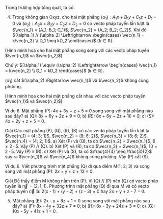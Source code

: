 Trong trường hợp tổng quát, ta có:

4. Trong không gian Oxyz, cho hai mặt phẳng
   $(\alpha_1): A_1x + B_1y + C_1z + D_1 = 0$ và $(\alpha_2): A_2x + B_2y + C_2z + D_2 = 0$
   có vecto pháp tuyến lần lượt là $\vec{n_1} = (A_1; B_1; C_1)$, $\vec{n_2} = (A_2; B_2; C_2)$.
   Khi đó
   $(\alpha_1) // (\alpha_2) \Leftrightarrow \begin{cases} \vec{n_1} = k\vec{n_2} \\ D_1 \neq kD_2 \end{cases}$ $(k \in \mathbb{R})$.

[Hình minh họa cho hai mặt phẳng song song với các vecto pháp tuyến $\vec{n_1}$ và $\vec{n_2}$]

Chú ý:
$(\alpha_1) \equiv (\alpha_2) \Leftrightarrow \begin{cases} \vec{n_1} = k\vec{n_2} \\ D_1 = kD_2 \end{cases}$ $(k \in \mathbb{R})$.

$(\alpha_1)$ cắt $(\alpha_2) \Rightarrow \vec{n_1}$ và $\vec{n_2}$ không cùng phương.

[Hình minh họa cho hai mặt phẳng cắt nhau với các vecto pháp tuyến $\vec{n_1}$ và $\vec{n_2}$]

Ví dụ 8. Mặt phẳng (P): 4x + 3y + z + 5 = 0 song song với mặt phẳng nào sau đây?
a) (Q): 8x + 6y + 2z + 9 = 0;    b) (R): 8x + 6y + 2z + 10 = 0;    c) (S): 4x + 2y + z + 5 = 0.

Giải
Các mặt phẳng (P), (Q), (R), (S) có các vecto pháp tuyến lần lượt là $\vec{n_1} = (4; 3; 1)$,
$\vec{n_2} = (8; 6; 2)$, $\vec{n_3} = (8; 6; 2)$, $\vec{n_4} = (4; 2; 1)$.
a) Xét (P) và (Q), ta có $\vec{n_2} = 2\vec{n_1}$, $9 \neq 2 \cdot 5$. Vậy (P) // (Q).
b) Xét (P) và (R), ta có $\vec{n_3} = 2\vec{n_1}$, $10 = 2 \cdot 5$. Vậy (P) ≡ (R).
c) Xét (P) và (S), ta có $\frac{4}{4} \neq \frac{3}{2}$ suy ra $\vec{n_1}$ và $\vec{n_4}$ không cùng phương. Vậy (P) cắt (S).

Ví dụ 9. Viết phương trình mặt phẳng (Q) đi qua điểm M(1; 2; 3) và song song với
mặt phẳng (P): 2x + y + z + 12 = 0.

Giải
Để thấy điểm M không nằm trên (P). Vì (Q) // (P) nên (Q) có vecto pháp tuyến là
$\vec{n} = (2; 1; 1)$.
Phương trình mặt phẳng (Q) đi qua M và có vecto pháp tuyến $\vec{n}$ là:
2(x - 1) + (y - 2) + (z - 3) = 0 hay 2x + y + z - 7 = 0.

5. Mặt phẳng (E): 2x - y + 8z + 1 = 0 song song với mặt phẳng nào sau đây?
   a) (F): 8x - 4y + 32z + 7 = 0;
   b) (H): 6x - 3y + 24z + 3 = 0;
   c) (G): 10x - 5y + 41z + 1 = 0.